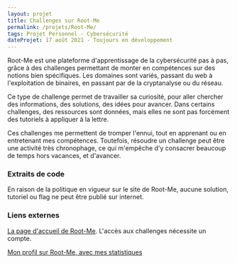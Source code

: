 ```yaml
---
layout: projet
title: Challenges sur Root-Me
permalink: /projets/Root-Me/
tags: Projet Personnel - Cybersécurité
dateProjet: 17 août 2021 - Toujours en développement
---
```


Root-Me est une plateforme d'apprentissage de la cybersécurité pas à pas, grâce à des challenges permettant de monter en compétences sur des notions bien spécifiques. Les domaines sont variés, passant du web à l'exploitation de binaires, en passant par de la cryptanalyse ou du réseau.

Ce type de challenge permet de travailler sa curiosité, pour aller chercher des informations, des solutions, des idées pour avancer. Dans certains challenges, des ressources sont données, mais elles ne sont pas forcément des tutoriels à appliquer à la lettre. 

Ces challenges me permettent de tromper l'ennui, tout en apprenant ou en entretenant mes compétences. Toutefois, résoudre un challenge peut être une activité très chronophage, ce qui m'empêche d'y consacrer beaucoup de temps hors vacances, et d'avancer. 

### Extraits de code

En raison de la politique en vigueur sur le site de Root-Me, aucune solution, tutoriel ou flag ne peut être publié sur internet. 

### Liens externes

[La page d'accueil de Root-Me](https://www.root-me.org/?page=news&lang=fr). L'accès aux challenges nécessite un compte. 

[Mon profil sur Root-Me, avec mes statistiques](https://www.root-me.org/Watiti?lang=fr)